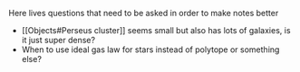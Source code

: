 Here lives questions that need to be asked in order to make notes better

- [[Objects#Perseus cluster]] seems small but also has lots of galaxies, is it just super dense?
- When to use ideal gas law for stars instead of polytope or something else?